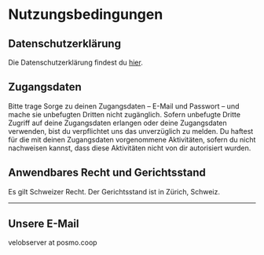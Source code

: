 # Nutzungsbedingungen

## Datenschutzerklärung
Die Datenschutzerklärung findest du [hier](https://github.com/posmocoop/velobserver/blob/main/datenschutz.md).

## Zugangsdaten
Bitte trage Sorge zu deinen Zugangsdaten – E-Mail und Passwort – und mache sie unbefugten Dritten nicht zugänglich. Sofern unbefugte Dritte Zugriff auf deine Zugangsdaten erlangen oder deine Zugangsdaten verwenden, bist du verpflichtet uns das unverzüglich zu melden. Du haftest für die mit deinen Zugangsdaten vorgenommene Aktivitäten, sofern du nicht nachweisen kannst, dass diese Aktivitäten nicht von dir autorisiert wurden.   

## Anwendbares Recht und Gerichtsstand
Es gilt Schweizer Recht. Der Gerichtsstand ist in Zürich, Schweiz.


--- 
## Unsere E-Mail 
velobserver at posmo.coop
